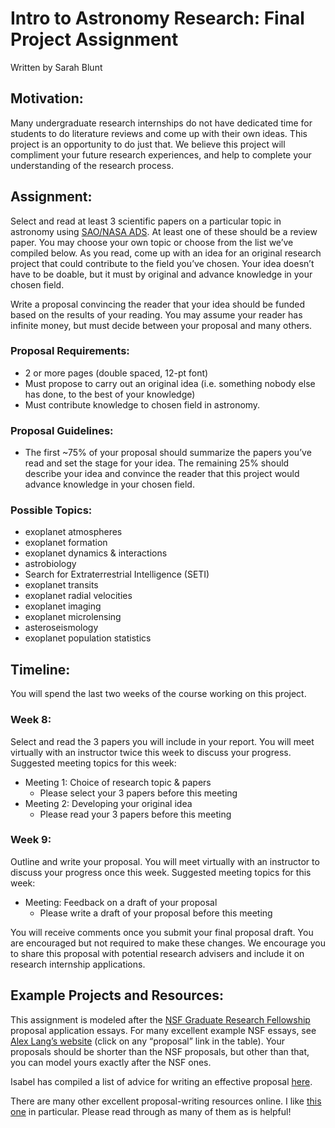 # Intro to Astronomy Research: Final Project Assignment
Written by Sarah Blunt

## Motivation:
Many undergraduate research internships do not have dedicated time for students to do literature reviews and come up with their own ideas. This project is an opportunity to do just that. We believe this project will compliment your future research experiences, and help to complete your understanding of the research process. 

## Assignment:
Select and read at least 3 scientific papers on a particular topic in astronomy using [SAO/NASA ADS](http://adsabs.harvard.edu/abstract_service.html). At least one of these should be a review paper. You may choose your own topic or choose from the list we’ve compiled below. As you read, come up with an idea for an original research project that could contribute to the field you’ve chosen. Your idea doesn’t have to be doable, but it must by original and advance knowledge in your chosen field.

Write a proposal convincing the reader that your idea should be funded based on the results of your reading. You may assume your reader has infinite money, but must decide between your proposal and many others.

### Proposal Requirements:
-	2 or more pages (double spaced, 12-pt font)
-	Must propose to carry out an original idea (i.e. something nobody else has done, to the best of your knowledge)
-	Must contribute knowledge to chosen field in astronomy. 
### Proposal Guidelines:
-	The first ~75% of your proposal should summarize the papers you’ve read and set the stage for your idea. The remaining 25% should describe your idea and convince the reader that this project would advance knowledge in your chosen field. 
### Possible Topics:
-	exoplanet atmospheres
-	exoplanet formation
-	exoplanet dynamics & interactions
-	astrobiology
-	Search for Extraterrestrial Intelligence (SETI)
-	exoplanet transits
-	exoplanet radial velocities
-	exoplanet imaging
-	exoplanet microlensing
-	asteroseismology
-	exoplanet population statistics


## Timeline:
You will spend the last two weeks of the course working on this project. 

### Week 8:
Select and read the 3 papers you will include in your report. You will meet virtually with an instructor twice this week to discuss your progress. Suggested meeting topics for this week:
  - Meeting 1: Choice of research topic & papers
      - Please select your 3 papers before this meeting
  -	Meeting 2: Developing your original idea
      - Please read your 3 papers before this meeting
### Week 9:
Outline and write your proposal. You will meet virtually with an instructor to discuss your progress once this week. Suggested meeting topics for this week:
  -	Meeting: Feedback on a draft of your proposal
      - Please write a draft of your proposal before this meeting

You will receive comments once you submit your final proposal draft. You are encouraged but not required to make these changes. We encourage you to share this proposal with potential research advisers and include it on research internship applications. 

## Example Projects and Resources:

This assignment is modeled after the [NSF Graduate Research Fellowship](https://www.nsfgrfp.org/) proposal application essays. For many excellent example NSF essays, see [Alex Lang’s website](http://www.alexhunterlang.com/nsf-fellowship#TOC-Examples-of-Successful-Essays) (click on any “proposal” link in the table). Your proposals should be shorter than the NSF proposals, but other than that, you can model yours exactly after the NSF ones. 

Isabel has compiled a list of advice for writing an effective proposal [here](https://github.com/howardisaacson/Introduction-to-Astronomy-Research/blob/master/Week9_ADS_research_project/Writing%20a%20Proposal.md). 

There are many other excellent proposal-writing resources online. I like [this one](https://www.mhc.ab.ca/services/academicsupport/~/media/a6c5e5b4dc184e8d8c72d72ec7032a2c.ashx) in particular. Please read through as many of them as is helpful!

